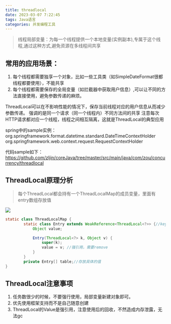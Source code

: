 ```yaml
---
title: threadlocal
date: 2023-03-07 7:22:45
tags: Java语言
categories: 并发编程工具
---
```



> 线程局部变量：为每一个线程提供一个本地变量(实例副本),专属于这个线程,通过这种方式,避免资源在多线程间共享


## 常用的应用场景：

1. 每个线程都需要独享一个对象，比如一些工具类（如SimpleDateFormat很都线程都要使用），不能共享
2. 每个线程都需要保存的全局变量（如拦截器中获取用户信息）,可以让不同的方法直接使用，避免参数传递的麻烦。

ThreadLocal可以在不影响性能的情况下，保存当前线程对应的用户信息从而减少参数传递。
强调的是同一个请求（同一个线程内）不同方法间的共享
注意每次HTTP请求都对应一个线程，线程之间相互隔离，这就是ThreadLocal的典型应用

spring中的sample实例：
org.springframework.format.datetime.standard.DateTimeContextHolder
org.springframework.web.context.request.RequestContextHolder

代码sample如下：https://github.com/zljin/coreJava/tree/master/src/main/java/com/zou/concurrency/threadlocal



## ThreadLocal原理分析

> 每个ThreadLocal都会持有一个ThreadLocalMap的成员变量，里面有entry数组存放值

![](https://github.com/zljin/hexo/blob/master/image_address/threadlocal1.png?raw=true)

```java
static class ThreadLocalMap {
        static class Entry extends WeakReference<ThreadLocal<?>> {//key为若引用，使用后gc会自动回收
            Object value;

            Entry(ThreadLocal<?> k, Object v) {
                super(k);
                value = v; //强引用，需要remove
            }
        }
        private Entry[] table;//存放具体的值
}
```



## ThreadLocal注意事项

1. 任务数很少的时候，不要强行使用，局部变量新建对象即可。
2. 优先使用框架支持而不是自己随意创建
3. ThreadLocal的Value是强引用，注意使用后的回收，不然造成内存泄露，无法gc